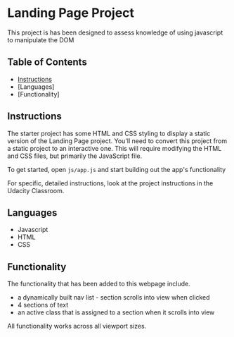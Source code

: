 # Landing Page Project

This project is has been designed to assess knowledge of using javascript to manipulate the DOM

## Table of Contents

* [Instructions](#instructions)
* [Languages]
* [Functionality]

## Instructions

The starter project has some HTML and CSS styling to display a static version of the Landing Page project. You'll need to convert this project from a static project to an interactive one. This will require modifying the HTML and CSS files, but primarily the JavaScript file.

To get started, open `js/app.js` and start building out the app's functionality

For specific, detailed instructions, look at the project instructions in the Udacity Classroom.


## Languages

- Javascript
- HTML
- CSS

## Functionality

The functionality that has been added to this webpage include. 
- a dynamically built nav list - section scrolls into view when clicked
- 4 sections of text
- an active class that is assigned to a section when it scrolls into view

All functionality works across all viewport sizes.